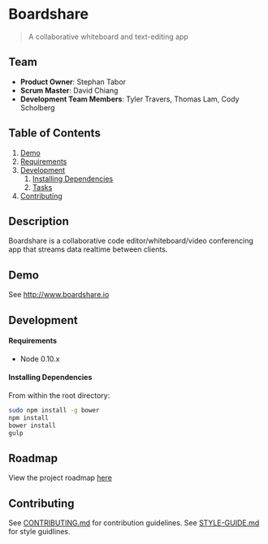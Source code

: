 # Boardshare
> A collaborative whiteboard and text-editing app 

## Team

  - __Product Owner__: Stephan Tabor
  - __Scrum Master__: David Chiang
  - __Development Team Members__: Tyler Travers, Thomas Lam, Cody Scholberg

## Table of Contents

1. [Demo](#Demo)
1. [Requirements](#requirements)
1. [Development](#development)
    1. [Installing Dependencies](#installing-dependencies)
    1. [Tasks](#tasks)
1. [Contributing](#contributing)

## Description

Boardshare is a collaborative code editor/whiteboard/video conferencing app that streams data realtime between clients. 

## Demo

See http://www.boardshare.io 
<!-- Potentially add photograph of website -->


## Development

#### Requirements

- Node 0.10.x


#### Installing Dependencies

From within the root directory:

```sh
sudo npm install -g bower
npm install
bower install
gulp
```

## Roadmap

View the project roadmap [here](https://trello.com/b/cYBZAh14/boardshare-io)


## Contributing

See [CONTRIBUTING.md](doc/_CONTRIBUTING.md) for contribution guidelines.
See [STYLE-GUIDE.md](doc/_STYLE-GUIDE.md) for style guidlines.

